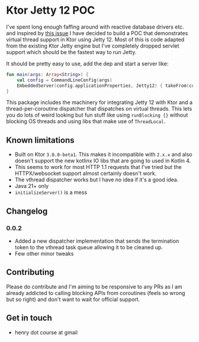 # Ktor Jetty 12 POC

I've spent long enough faffing around with reactive database drivers etc. and inspired
by [this issue](https://youtrack.jetbrains.com/issue/KTOR-6734/Jetty-engine-Upgrade-Jetty-dependencies-to-the-latest-version-12)
I have decided to build a POC that demonstrates virtual thread support in Ktor using Jetty 12. Most of this is code
adapted from the existing Ktor Jetty engine but I've completely dropped servlet support which should be the fastest way
to run Jetty.

It should be pretty easy to use, add the dep and start a server like:

```kotlin
fun main(args: Array<String>) {
    val config = CommandLineConfig(args)
    EmbeddedServer(config.applicationProperties, Jetty12) { takeFrom(config.engineConfig) }.start(true)
}
```

This package includes the machinery for integrating Jetty 12 with Ktor and a thread-per-coroutine dispatcher that
dispatches on virtual threads. This lets you do lots of weird looking but fun stuff like using `runBlocking {}` without
blocking OS threads and using libs that make use of `ThreadLocal`.

## Known limitations

- Built on Ktor `3.0.0-beta1`. This makes it incompatible with `2.x.x` and also doesn't support the new kotlinx IO libs
  that are going to used in Kotlin 4.
- This seems to work for most HTTP 1.1 requests that I've tried but the HTTPX/websocket support almost certainly doesn't
  work.
- The vthread dispatcher works but I have no idea if it's a good idea.
- Java 21+ only
- `initializeServer()` is a mess

## Changelog

### 0.0.2

- Added a new dispatcher implementation that sends the termination token to the vthread task queue allowing it to be
  cleaned up.
- Few other minor tweaks

## Contributing

Please do contribute and I'm aiming to be responsive to any PRs as I am already addicted to calling blocking APIs
from coroutines (feels so wrong but so right) and don't want to wait for official support.

## Get in touch

- henry dot course at gmail
